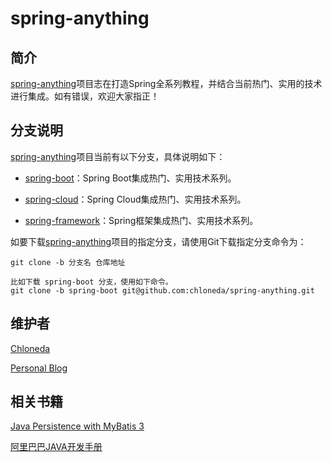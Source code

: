 # spring-anything

## 简介

[spring-anything](https://github.com/chloneda/spring-anything)项目志在打造Spring全系列教程，并结合当前热门、实用的技术进行集成。如有错误，欢迎大家指正！


## 分支说明

[spring-anything](https://github.com/chloneda/spring-anything)项目当前有以下分支，具体说明如下：

- [spring-boot](https://github.com/chloneda/spring-anything/tree/spring-boot)：Spring Boot集成热门、实用技术系列。

- [spring-cloud](https://github.com/chloneda/spring-anything/tree/spring-cloud)：Spring Cloud集成热门、实用技术系列。

- [spring-framework](https://github.com/chloneda/spring-anything/tree/spring-framework)：Spring框架集成热门、实用技术系列。

如要下载[spring-anything](https://github.com/chloneda/spring-anything)项目的指定分支，请使用Git下载指定分支命令为：

```
git clone -b 分支名 仓库地址

比如下载 spring-boot 分支，使用如下命令。
git clone -b spring-boot git@github.com:chloneda/spring-anything.git
```

## 维护者
[Chloneda](https://github.com/chloneda/)

[Personal Blog](https://chloneda.github.io/)


## 相关书籍

[Java Persistence with MyBatis 3](https://github.com/chloneda/magic-spring-boot/blob/master/resources/Java%20Persistence%20with%20MyBatis%203.pdf)

[阿里巴巴JAVA开发手册](https://github.com/chloneda/magic-spring-boot/blob/master/resources/%E9%98%BF%E9%87%8C%E5%B7%B4%E5%B7%B4JAVA%E5%BC%80%E5%8F%91%E6%89%8B%E5%86%8C.pdf)


